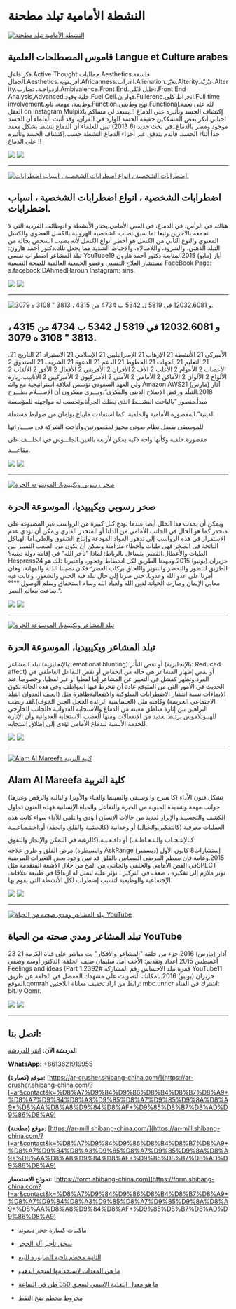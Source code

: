 # النشطة الأمامية تبلد مطحنة

<a href="https://swt.shibang-china.com/?l=ar&img&k=%D8%A7%D9%84%D9%86%D8%B4%D8%B7%D8%A9+%D8%A7%D9%84%D8%A3%D9%85%D8%A7%D9%85%D9%8A%D8%A9+%D8%AA%D8%A8%D9%84%D8%AF+%D9%85%D8%B7%D8%AD%D9%86%D8%A9" target="_blank">![النشطة الأمامية تبلد مطحنة](http://static.shibang-china.com/all-800x300/1352.jpg)</a>

## قاموس المصطلحات العلمية Langue et Culture arabes
ﻓﻛر ﻓﺎﻋﻝ.Active Thought.ﺟﻣﺎﻟﻳﺎت.Aesthetics.ﻓﻠﺳﻔﺔ اﻟﺟﻣﺎﻝ.Aesthetics.أﻓرﻳﻘوﻳﺔ.Africanness.اﻏﺗراب.Alienation.ﺗﻐﻳّر.Alterity.ﻏﻳْرﻳّﺔ.Alterity.ازدواﺟﻳﺔ، ﺗﺿﺎرب.Ambivalence.Front End.ﺗﺣﻠﻳﻝ ﻗَﺑْﻠﻲ.Front End Analysis,Advanced.ﺧﻠﻳﺔ وﻗود.Fuel Cell.ﻓوﻟرﻳن.Fullerene.اﻧﺧراط ﻛﻠﻲ.Full time involvement.وظﻳﻔﺔ، ﻣﻬﻣﺔ، ﺗﺎﺑﻊ.Function.ﻧﻬﺞ وظﻳﻔﻲ.Functional.لله على نعمة العقل on Instagram Mulpixإكتشاف الحسد وتأثيره على الدماغ !!.يسعد لي مساكم يا احبابي.أنكر بعض المشككين حقيقة الحسد الوارد في القرآن، وقد أثبت العلماء أن الحسد موجود ومضر بالدماغ..في بحث جديد (6 2013) تبين للعلماء أن الدماغ ينشط بشكل معقد جداً أثناء الحسد، فالدم يتدفق عبر أجزاء الدماغ النشطة حسب.إكتشاف الحسد وتأثيره على الدماغ !!


<a href="https://whatsapp.shibangsoft.com/WhatsApp.php" target="_blank" title="WhatsApp">![](http://static.shibang-china.com/icon/whatsapp.png)</a> <a href="https://swt.shibang-china.com/?l=ar&icon&k=%D8%A7%D9%84%D9%86%D8%B4%D8%B7%D8%A9+%D8%A7%D9%84%D8%A3%D9%85%D8%A7%D9%85%D9%8A%D8%A9+%D8%AA%D8%A8%D9%84%D8%AF+%D9%85%D8%B7%D8%AD%D9%86%D8%A9" target="_blank">![](http://static.shibang-china.com/icon/chat-ar.png)</a>

---

<a href="https://swt.shibang-china.com/?l=ar&img&k=%D8%A7%D9%84%D9%86%D8%B4%D8%B7%D8%A9+%D8%A7%D9%84%D8%A3%D9%85%D8%A7%D9%85%D9%8A%D8%A9+%D8%AA%D8%A8%D9%84%D8%AF+%D9%85%D8%B7%D8%AD%D9%86%D8%A9" target="_blank">![اضطرابات الشخصية ، انواع اضطرابات الشخصية ، اسباب اضطرابات.](http://static.shibang-china.com/all-800x300/431.jpg)</a>

## اضطرابات الشخصية ، انواع اضطرابات الشخصية ، اسباب اضطرابات.
هناك، في الرأس، في الدماغ، في الفص الأمامي.يختار الأنشطة و الوظائف الفردية التي لا تجمعه بالآخرين.وتبعا لما سبق تصاب الشخصية الهروبية بالكسل العضوي والكسل المعنوي والنوع الثاني من الكسل هو أخطر أنواع الكسل لأنه يصيب الشخص بحالة من التبلد الذهني، والشرود، واللامبالاة، والإحباط الشديد مما يجعل تلك.دكتور أحمد هارون: تبلد المشاعر اضطراب نفسي YouTube19 أيار (مايو) 2015.لمتابعة دكتور أحمد هارون مستشار العلاج النفسي وعضو الجمعية العالمية للصحة النفسية FaceBook Page: s.facebook DAhmedHaroun Instagram: sins.


<a href="https://whatsapp.shibangsoft.com/WhatsApp.php" target="_blank" title="WhatsApp">![](http://static.shibang-china.com/icon/whatsapp.png)</a> <a href="https://swt.shibang-china.com/?l=ar&icon&k=%D8%A7%D9%84%D9%86%D8%B4%D8%B7%D8%A9+%D8%A7%D9%84%D8%A3%D9%85%D8%A7%D9%85%D9%8A%D8%A9+%D8%AA%D8%A8%D9%84%D8%AF+%D9%85%D8%B7%D8%AD%D9%86%D8%A9" target="_blank">![](http://static.shibang-china.com/icon/chat-ar.png)</a>

---

<a href="https://swt.shibang-china.com/?l=ar&img&k=%D8%A7%D9%84%D9%86%D8%B4%D8%B7%D8%A9+%D8%A7%D9%84%D8%A3%D9%85%D8%A7%D9%85%D9%8A%D8%A9+%D8%AA%D8%A8%D9%84%D8%AF+%D9%85%D8%B7%D8%AD%D9%86%D8%A9" target="_blank">![و 12032.6081 في 5819 ل 5342 ب 4734 من 4315 ، 3813 &quot; 3108 ه 3079.](http://static.shibang-china.com/all-800x300/1086.jpg)</a>

## و 12032.6081 في 5819 ل 5342 ب 4734 من 4315 ، 3813 &quot; 3108 ه 3079.
.21 الأميركي 21 الأنشطة 21 الإرهاب 21 الإسرائيليين 21 الإسلامي 21 الاستيراد 21 التاريخ 21 التعليم 21 الجهات 21 الخطوط 21 الدعم 21 الدعوة 21 الشريف 21 الصندوق.2 الأعصاب 2 الأعوام 2 الأغلب 2 الأف 2 الأفران 2 الأفريقى 2 الأفعال 2 الأفق 2 الألقاب 2 الألواح 2 الألوان 2 الأماكن 2 الأمامى 2 الأمنى 2 الأميركيون 2 الأميركيين 2 الأنابيب.زﻳﺎرة وﻟﻲ اﻟﻌﻬﺪ اﻟﺴﻌﻮدي ﺗﺆﺳﺲ ﻟﻌﻼﻗﺔ اﺳﺘﺮاﺗﻴﺠﻴﺔ ﻣﻊ واﺷ Amazon AWS21 آذار (مارس) 2018.اﻟﺘﺒﻠّﺪ ورﻓﺾ اﻹﺻﻼح اﻟﺪﻳﻨﻲ واﻟﻔﻜﺮي“.وﻳـــﺮى ﻣﻔﻜﺮون أن اﻹﺳـــﻼم ﻳﻄـــﺮح ﻣﺒﺪأ.ﻣﻨﺼﻮر ”ﺑﺎﻟﺒﺎﺣﺚ اﻟﻨﺸـــﻂ اﻟﺬي ﳝﺘﻠﻚ اﳉﺮأة.وﲢﺴﺐ ﻟﻪ ﻣﻮاﺟﻬﺘﻪ ﻟﻠﻤﺆﺳﺴﺔ اﻟﺪﻳﻨﻴﺔ“.اﳌﻘﺼﻮرة اﻷﻣﺎﻣﻴﺔ واﳋﻠﻔﻴﺔ،.ﻛﻤﺎ اﺳﺘﻔﺎدت ﻣﺎﻳﺒﺎخ.ﺑﻮﳌﺎن ﻣﻦ ﺿﻮاﺑﻂ ﻣﺴﺘﻘﻠﺔ ﻟﻠﻤﻮﺳﻴﻘﻰ ﺑﻔﻀﻞ.ﻧﻈﺎم ﺻﻮﺗﻲ ﻣﺠﻬﺰ ﳌﻘﺼﻮرﺗﲔ.وأﺗﺎﺣﺖ اﻟﺸﺮﻛﺔ ﻓﻲ ﺳـــﻴﺎراﺗﻬﺎ ﻣﻘﺼﻮرة.ﺧﻠﻔﻴﺔ وﻛﺄﻧﻬﺎ واﺣﺔ ذﻛﻴﺔ ﳝﻜﻦ ﻷرﺑﻌﺔ ﺑﺎﻟﻐﲔ.اﳉﻠـــﻮس ﻓﻲ اﳋﻠـــﻒ ﻋﻠﻰ ﻣﻘﺎﻋـــﺪ.


<a href="https://whatsapp.shibangsoft.com/WhatsApp.php" target="_blank" title="WhatsApp">![](http://static.shibang-china.com/icon/whatsapp.png)</a> <a href="https://swt.shibang-china.com/?l=ar&icon&k=%D8%A7%D9%84%D9%86%D8%B4%D8%B7%D8%A9+%D8%A7%D9%84%D8%A3%D9%85%D8%A7%D9%85%D9%8A%D8%A9+%D8%AA%D8%A8%D9%84%D8%AF+%D9%85%D8%B7%D8%AD%D9%86%D8%A9" target="_blank">![](http://static.shibang-china.com/icon/chat-ar.png)</a>

---

<a href="https://swt.shibang-china.com/?l=ar&img&k=%D8%A7%D9%84%D9%86%D8%B4%D8%B7%D8%A9+%D8%A7%D9%84%D8%A3%D9%85%D8%A7%D9%85%D9%8A%D8%A9+%D8%AA%D8%A8%D9%84%D8%AF+%D9%85%D8%B7%D8%AD%D9%86%D8%A9" target="_blank">![صخر رسوبي ويكيبيديا، الموسوعة الحرة](http://static.shibang-china.com/all-800x300/1464.jpg)</a>

## صخر رسوبي ويكيبيديا، الموسوعة الحرة
ويمكن أن يحدث هذا الخلل أيضا عندما تودع كتل كبيرة من الرواسب غير المصبوغة على منحدر كما هو الحال في الجانب الأمامي من الدلتا أو المنحدر القاري ويمكن أن تؤدي عدم الاستقرار في هذه الرواسب إلى تدهور المواد المودعة وإنتاج الشقوق والطي.أما الهياكل الناتجة في الصخر فهي طيات وأخطاء متزامنة ويمكن أن يكون من الصعب التمييز بين الطيات والأعطال.القمني يتساءل بالرباط: لماذا &quot;تأخر الله&quot; في إقامة دولة دينية؟ Hespress24 حزيران (يونيو) 2015.ومهدنا الطريق لكل انحطاط وفجور، واعتبرنا ذلك هو الطريق للتطور والتحضر والتنوير واللحاق بركاب العصر؛ فكان نصيبنا الذلة والمهانة، وهان أمرنا على عدو الله وعدونا، حتى صرنا إلى حال تبلد فيه الحس والشعور، وغابت فيه معاني الإيمان وصارت الخيانة لدين الله ولعباد الله وسام استحقاق وسلم الوصول °°°°°.ضاعت معالم النصر.


<a href="https://whatsapp.shibangsoft.com/WhatsApp.php" target="_blank" title="WhatsApp">![](http://static.shibang-china.com/icon/whatsapp.png)</a> <a href="https://swt.shibang-china.com/?l=ar&icon&k=%D8%A7%D9%84%D9%86%D8%B4%D8%B7%D8%A9+%D8%A7%D9%84%D8%A3%D9%85%D8%A7%D9%85%D9%8A%D8%A9+%D8%AA%D8%A8%D9%84%D8%AF+%D9%85%D8%B7%D8%AD%D9%86%D8%A9" target="_blank">![](http://static.shibang-china.com/icon/chat-ar.png)</a>

---

<a href="https://swt.shibang-china.com/?l=ar&img&k=%D8%A7%D9%84%D9%86%D8%B4%D8%B7%D8%A9+%D8%A7%D9%84%D8%A3%D9%85%D8%A7%D9%85%D9%8A%D8%A9+%D8%AA%D8%A8%D9%84%D8%AF+%D9%85%D8%B7%D8%AD%D9%86%D8%A9" target="_blank">![تبلد المشاعر ويكيبيديا، الموسوعة الحرة](http://static.shibang-china.com/all-800x300/340.jpg)</a>

## تبلد المشاعر ويكيبيديا، الموسوعة الحرة
تبلد المشاعر (بالإنجليزية: emotional blunting) أو نقص التأثر (بالإنجليزية: Reduced affect) أو نقص إظهار المشاعر هي حالة من انخفاض أو نقص التفاعل العاطفي في الفرد.وتظهر كفشل في التعبير عن المشاعر إما لفظيا أو غير لفظيا، وخصوصا عند الحديث في الأمور التي من المتوقع عادة أن تنخرط فيها العواطف.وفي هذه الحالة تكون الإيماءات.نسبة انتشار الاضطرابات السلوكية والانفعاليةظاهرة مثل (العنف العدوان التبلد الاجتماعي الجريمة) وكامنه مثل (الحساسية الزائده الخجل الجبن الخوف).لقد ربطت البراهين بين إثارة مناطق معينه من الدماغ والاستجابه العدوانية فالجانب الخارجي للهيبوثلاموس يرتبط بعديد من الإنفعالات ومنها الغضب الاستجابه العدوانية وأن الإثارة للخدمة الأنسية للدماغ الأمامي تؤدي إلي إطلاق استجابه.


<a href="https://whatsapp.shibangsoft.com/WhatsApp.php" target="_blank" title="WhatsApp">![](http://static.shibang-china.com/icon/whatsapp.png)</a> <a href="https://swt.shibang-china.com/?l=ar&icon&k=%D8%A7%D9%84%D9%86%D8%B4%D8%B7%D8%A9+%D8%A7%D9%84%D8%A3%D9%85%D8%A7%D9%85%D9%8A%D8%A9+%D8%AA%D8%A8%D9%84%D8%AF+%D9%85%D8%B7%D8%AD%D9%86%D8%A9" target="_blank">![](http://static.shibang-china.com/icon/chat-ar.png)</a>

---

<a href="https://swt.shibang-china.com/?l=ar&img&k=%D8%A7%D9%84%D9%86%D8%B4%D8%B7%D8%A9+%D8%A7%D9%84%D8%A3%D9%85%D8%A7%D9%85%D9%8A%D8%A9+%D8%AA%D8%A8%D9%84%D8%AF+%D9%85%D8%B7%D8%AD%D9%86%D8%A9" target="_blank">![Alam Al Mareefa كلية التربية](http://static.shibang-china.com/all-800x300/1328.jpg)</a>

## Alam Al Mareefa كلية التربية
ﺗﺸﻜﻞ ﻓﻨﻮن اﻷداء (ﻛﺎ ﺴﺮح وا ﻮﺳﻴﻘﻰ واﻟﺴﻴﻨﻤﺎ.واﻟﻐﻨﺎء واﻷوﺑﺮا واﻟﺒﺎﻟﻴﻪ واﻟﺮﻗﺺ وﻏﻴﺮﻫﺎ) ﺟﻮاﻧﺐ.ﻣﻬﻤﺔ وﺷﺪﻳﺪة اﳊﻴﻮﻳﺔ ﻣﻦ اﳋﺒﺮة واﻟﺘﻔﺎﻋﻞ واﳊﻴﺎة.اﻹﻧﺴﺎﻧﻴﺔ.ﻓﻬﺬه اﻟﻔﻨﻮن ﲢﺎول اﻟﻜﺸﻒ واﻟﺘﺠﺴﻴـﺪ.واﻹﺑﺮاز ﻟﻌﺪﻳﺪ ﻣﻦ ﺣﺎﻻت اﻹﻧﺴﺎن ا ﺆدي وا ﺘﻠﻘﻲ.ﻟﻸداء ﺳﻮاء ﻛﺎﻧﺖ ﻫﺬه اﻟﻌﻤﻠﻴﺎت ﻣﻌﺮﻓﻴﺔ (ﻛﺎﻟﺘﻔﻜﻴﺮ.واﳋﻴﺎل) أو وﺟﺪاﻧﻴﺔ (ﻛﺎﳋﺸﻴﺔ واﻟﻘﻠﻖ واﳊﻘﺪ) أو.اﺟـﺘـﻤـﺎﻋـﻴـﺔ ﻛـﺎﻹﻋـﺠـﺎب واﻟـﺘـﻌـﺎﻃـﻒ) أو داﻓـﻌـﻴـﺔ.(ﻛﺎﻟﺮﻏﺒﺔ ﻓﻲ اﻟﺘﻤﻜﻦ واﻹﳒﺎز واﻟﺘﻔﻮق واﻟﺴﻴﻄﺮة).مرض القلق و طرق علاجه AskRange إستشارات8 كانون الأول (ديسمبر) 2015.وعامة فإن معظم المرضى المصابين بالقلق قد تبين وجود بعض التغيرات المرضية فى الفص الأمامى والخلفى والجانبى من المخ من خلال الأشعة المتقدمة مثلSPECT .توتر ملازم إلى تفكيره ، ضعف فى التركيز ، تؤثر عليه لتمثل له ازعاجًا فى طبيعة علاقاته الإجتماعية والوظيفية لتسبب إضطراب لكل الأنشطة التى يقوم بها.


<a href="https://whatsapp.shibangsoft.com/WhatsApp.php" target="_blank" title="WhatsApp">![](http://static.shibang-china.com/icon/whatsapp.png)</a> <a href="https://swt.shibang-china.com/?l=ar&icon&k=%D8%A7%D9%84%D9%86%D8%B4%D8%B7%D8%A9+%D8%A7%D9%84%D8%A3%D9%85%D8%A7%D9%85%D9%8A%D8%A9+%D8%AA%D8%A8%D9%84%D8%AF+%D9%85%D8%B7%D8%AD%D9%86%D8%A9" target="_blank">![](http://static.shibang-china.com/icon/chat-ar.png)</a>

---

<a href="https://swt.shibang-china.com/?l=ar&img&k=%D8%A7%D9%84%D9%86%D8%B4%D8%B7%D8%A9+%D8%A7%D9%84%D8%A3%D9%85%D8%A7%D9%85%D9%8A%D8%A9+%D8%AA%D8%A8%D9%84%D8%AF+%D9%85%D8%B7%D8%AD%D9%86%D8%A9" target="_blank">![تبلد المشاعر ومدي صحته من الحياة YouTube](http://static.shibang-china.com/all-800x300/356.jpg)</a>

## تبلد المشاعر ومدي صحته من الحياة YouTube
23 آذار (مارس) 2016.جزء من حلقة &quot;المشاعر والأفكار&quot; بث مباشر علي قناة الكرمة 21 أغسطس 2015 أعداد وتقديم: الأخت أمل سليمان ضيف الحلقة: الدكتور أوسم وصفي Feelings and ideas (Part 1.قمرة تبلد الاحساس رقم المشاركة #2392 YouTube11 حزيران (يونيو) 2016.بامكانك التصويت على مشهدك المفضل في الحلقة عن طريق الموقع.qomrah رابط من اراد تخفيف معاناة اللاجئين: mbc.unhcr اشترك في القناة: bit.ly Qomr.


<a href="https://whatsapp.shibangsoft.com/WhatsApp.php" target="_blank" title="WhatsApp">![](http://static.shibang-china.com/icon/whatsapp.png)</a> <a href="https://swt.shibang-china.com/?l=ar&icon&k=%D8%A7%D9%84%D9%86%D8%B4%D8%B7%D8%A9+%D8%A7%D9%84%D8%A3%D9%85%D8%A7%D9%85%D9%8A%D8%A9+%D8%AA%D8%A8%D9%84%D8%AF+%D9%85%D8%B7%D8%AD%D9%86%D8%A9" target="_blank">![](http://static.shibang-china.com/icon/chat-ar.png)</a>

---
## اتصل بنا:

**الدردشة الآن:** [انقر للدردشة](https://swt.shibang-china.com?l=ar&contact&k=%D8%A7%D9%84%D9%86%D8%B4%D8%B7%D8%A9+%D8%A7%D9%84%D8%A3%D9%85%D8%A7%D9%85%D9%8A%D8%A9+%D8%AA%D8%A8%D9%84%D8%AF+%D9%85%D8%B7%D8%AD%D9%86%D8%A9)

**WhatsApp:**  [+8613621919955](https://whatsapp.shibangsoft.com/WhatsApp.php)

**موقع (كسارة):** [https://ar-crusher.shibang-china.com/](https://ar-crusher.shibang-china.com/?l=ar&contact&k=%D8%A7%D9%84%D9%86%D8%B4%D8%B7%D8%A9+%D8%A7%D9%84%D8%A3%D9%85%D8%A7%D9%85%D9%8A%D8%A9+%D8%AA%D8%A8%D9%84%D8%AF+%D9%85%D8%B7%D8%AD%D9%86%D8%A9)

**موقع (مطحنة):** [https://ar-mill.shibang-china.com/](https://ar-mill.shibang-china.com/?l=ar&contact&k=%D8%A7%D9%84%D9%86%D8%B4%D8%B7%D8%A9+%D8%A7%D9%84%D8%A3%D9%85%D8%A7%D9%85%D9%8A%D8%A9+%D8%AA%D8%A8%D9%84%D8%AF+%D9%85%D8%B7%D8%AD%D9%86%D8%A9)

**نموذج الاستفسار:** [https://form.shibang-china.com](https://form.shibang-china.com?l=ar&contact&k=%D8%A7%D9%84%D9%86%D8%B4%D8%B7%D8%A9+%D8%A7%D9%84%D8%A3%D9%85%D8%A7%D9%85%D9%8A%D8%A9+%D8%AA%D8%A8%D9%84%D8%AF+%D9%85%D8%B7%D8%AD%D9%86%D8%A9)

* [ماكينات كسارة حجر ديموند](../30/%D9%85%D8%A7%D9%83%D9%8A%D9%86%D8%A7%D8%AA%20%D9%83%D8%B3%D8%A7%D8%B1%D8%A9%20%D8%AD%D8%AC%D8%B1%20%D8%AF%D9%8A%D9%85%D9%88%D9%86%D8%AF.md)

* [سحق تأجير آلة الحجر](../30/%D8%B3%D8%AD%D9%82%20%D8%AA%D8%A3%D8%AC%D9%8A%D8%B1%20%D8%A2%D9%84%D8%A9%20%D8%A7%D9%84%D8%AD%D8%AC%D8%B1.md)

* [الثانية محطم ناحية الصابورة للبيع](../28/%D8%A7%D9%84%D8%AB%D8%A7%D9%86%D9%8A%D8%A9%20%D9%85%D8%AD%D8%B7%D9%85%20%D9%86%D8%A7%D8%AD%D9%8A%D8%A9%20%D8%A7%D9%84%D8%B5%D8%A7%D8%A8%D9%88%D8%B1%D8%A9%20%D9%84%D9%84%D8%A8%D9%8A%D8%B9.md)

* [ما هي المعدات لاستخدامها لمنجم الذهب](../30/%D9%85%D8%A7%20%D9%87%D9%8A%20%D8%A7%D9%84%D9%85%D8%B9%D8%AF%D8%A7%D8%AA%20%D9%84%D8%A7%D8%B3%D8%AA%D8%AE%D8%AF%D8%A7%D9%85%D9%87%D8%A7%20%D9%84%D9%85%D9%86%D8%AC%D9%85%20%D8%A7%D9%84%D8%B0%D9%87%D8%A8.md)

* [ما هو معدل التغذية الاسمي لسحق 350 طن في الساعة](../28/%D9%85%D8%A7%20%D9%87%D9%88%20%D9%85%D8%B9%D8%AF%D9%84%20%D8%A7%D9%84%D8%AA%D8%BA%D8%B0%D9%8A%D8%A9%20%D8%A7%D9%84%D8%A7%D8%B3%D9%85%D9%8A%20%D9%84%D8%B3%D8%AD%D9%82%20350%20%D8%B7%D9%86%20%D9%81%D9%8A%20%D8%A7%D9%84%D8%B3%D8%A7%D8%B9%D8%A9.md)

* [مخروط محطم ضخ النفط](../27/%D9%85%D8%AE%D8%B1%D9%88%D8%B7%20%D9%85%D8%AD%D8%B7%D9%85%20%D8%B6%D8%AE%20%D8%A7%D9%84%D9%86%D9%81%D8%B7.md)